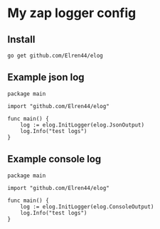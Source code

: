 # My zap logger config

## Install

```
go get github.com/Elren44/elog
```

## Example  json log

```
package main

import "github.com/Elren44/elog"

func main() {
	log := elog.InitLogger(elog.JsonOutput)
	log.Info("test logs")
}
```

## Example console log

```
package main

import "github.com/Elren44/elog"

func main() {
	log := elog.InitLogger(elog.ConsoleOutput)
	log.Info("test logs")
}
